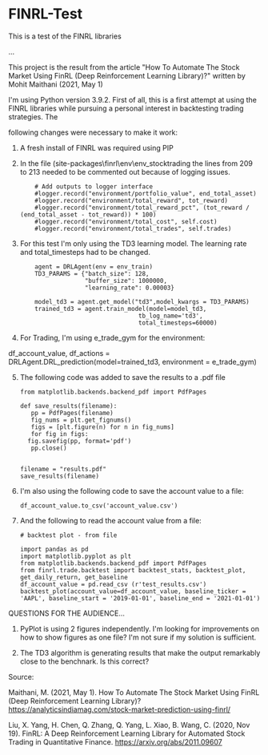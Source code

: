 # FINRL-Test
This is a test of the FINRL libraries

...

This project is the result from the article "How To Automate The Stock Market Using FinRL (Deep Reinforcement Learning Library)?" written by Mohit Maithani (2021, May 1)

I'm using Python version 3.9.2.  First of all, this is a first attempt at using the FINRL libraries while pursuing a personal interest in backtesting trading strategies.  The

following changes were necessary to make it work:

1.  A fresh install of FINRL was required using PIP

2.  In the file (site-packages\finrl\env\env_stocktrading the lines from 209 to 213 needed to be commented out because of logging issues.

            # Add outputs to logger interface
            #logger.record("environment/portfolio_value", end_total_asset)
            #logger.record("environment/total_reward", tot_reward)
            #logger.record("environment/total_reward_pct", (tot_reward / (end_total_asset - tot_reward)) * 100)
            #logger.record("environment/total_cost", self.cost)
            #logger.record("environment/total_trades", self.trades)

3.  For this test I'm only using the TD3 learning model.  The learning rate and total_timesteps had to be changed.

            agent = DRLAgent(env = env_train)
            TD3_PARAMS = {"batch_size": 128, 
                          "buffer_size": 1000000, 
                          "learning_rate": 0.00003}

            model_td3 = agent.get_model("td3",model_kwargs = TD3_PARAMS)
            trained_td3 = agent.train_model(model=model_td3, 
                                         tb_log_name='td3',
                                         total_timesteps=60000)
							
              

4.  For Trading, I'm using e_trade_gym for the environment:

  df_account_value, df_actions = DRLAgent.DRL_prediction(model=trained_td3, environment = e_trade_gym) 


5.  The following code was added to save the results to a .pdf file



	    from matplotlib.backends.backend_pdf import PdfPages

	    def save_results(filename):
	       pp = PdfPages(filename)
	       fig_nums = plt.get_fignums()
	       figs = [plt.figure(n) for n in fig_nums]
	       for fig in figs:
		  fig.savefig(pp, format='pdf')
	       pp.close()


	    filename = "results.pdf"
	    save_results(filename)
    
6.  I'm also using the following code to save the account value to a file:

	    df_account_value.to_csv('account_value.csv')

7.  And the following to read the account value from a file:

		# backtest plot - from file

		import pandas as pd
		import matplotlib.pyplot as plt
		from matplotlib.backends.backend_pdf import PdfPages
		from finrl.trade.backtest import backtest_stats, backtest_plot, get_daily_return, get_baseline
		df_account_value = pd.read_csv (r'test_results.csv')
		backtest_plot(account_value=df_account_value, baseline_ticker = 'AAPL', baseline_start = '2019-01-01', baseline_end = '2021-01-01')


QUESTIONS FOR THE AUDIENCE...

1.  PyPlot is using 2 figures independently.  I'm looking for improvements on how to show figures as one file?  I'm not sure if my solution is sufficient.

2.  The TD3 algorithm is generating results that make the output remarkably close to the benchnark.  Is this correct?



Source:  

Maithani, M.  (2021, May 1).  How To Automate The Stock Market Using FinRL (Deep Reinforcement Learning Library)?
  https://analyticsindiamag.com/stock-market-prediction-using-finrl/

Liu, X.  Yang, H.  Chen, Q.  Zhang, Q.  Yang, L.  Xiao, B.  Wang, C.  (2020, Nov 19).  FinRL: A Deep Reinforcement Learning Library for Automated Stock Trading in Quantitative Finance.  https://arxiv.org/abs/2011.09607







